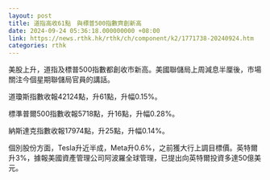 ```yaml
---
layout: post
title: 道指高收61點　與標普500指數齊創新高
date: 2024-09-24 05:36:18.000000000 +08:00
link: https://news.rthk.hk/rthk/ch/component/k2/1771738-20240924.htm
categories: rthk
---
```


美股上升，道指及標普500指數都創收市新高。美國聯儲局上周減息半厘後，市場關注今個星期聯儲局官員的講話。

道瓊斯指數收報42124點，升61點，升幅0.15%。

標準普爾500指數收報5718點，升16點，升幅0.28%。

納斯達克指數收報17974點，升25點，升幅0.14%。

個別股份方面，Tesla升近半成，Meta升0.6%，之前獲大行上調目標價。英特爾升3%，據報美國資產管理公司阿波羅全球管理，已提出向英特爾投資多達50億美元。
